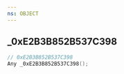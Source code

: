 ```yaml
---
ns: OBJECT
---
```

## _0xE2B3B852B537C398

```c
// 0xE2B3B852B537C398
Any _0xE2B3B852B537C398();
```

